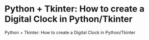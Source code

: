 # Python + Tkinter: How to create a Digital Clock in Python/Tkinter
Python + Tkinter: How to create a Digital Clock in Python/Tkinter
